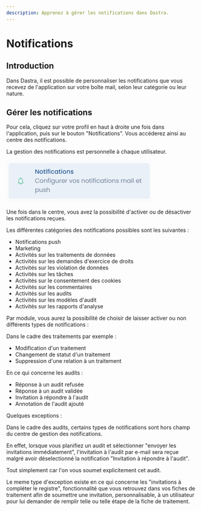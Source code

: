 ```yaml
---
description: Apprenez à gérer les notifications dans Dastra.
---
```


# Notifications

## Introduction

Dans Dastra, il est possible de personnaliser les notifications que vous recevez de l'application sur votre boîte mail, selon leur catégorie ou leur nature.

## Gérer les notifications

Pour cela, cliquez sur votre profil en haut à droite une fois dans l'application, puis sur le bouton "Notifications". Vous accéderez ainsi au centre des notifications.

La gestion des notifications est personnelle à chaque utilisateur.&#x20;

![Bouton "Notifications"](<../../.gitbook/assets/image (242).png>)

Une fois dans le centre, vous avez la possibilité d'activer ou de désactiver les notifications reçues.

Les différentes catégories des notifications possibles sont les suivantes :

* Notifications push
* Marketing
* Activités sur les traitements de données
* Activités sur les demandes d'exercice de droits
* Activités sur les violation de données
* Activités sur les tâches
* Activités sur le consentement des cookies
* Activités sur les commentaires
* Activités sur les audits
* Activités sur les modèles d'audit
* Activités sur les rapports d'analyse

Par module, vous aurez la possibilité de choisir de laisser activer ou non différents types de notifications :&#x20;

Dans le cadre des traitements par exemple :

* Modification d'un traitement
* Changement de statut d'un traitement
* Suppression d'une relation à un traitement

En ce qui concerne les audits :&#x20;

* Réponse à un audit refusée
* Réponse à un audit validée
* Invitation à répondre à l'audit
* Annotation de l'audit ajouté

Quelques exceptions :&#x20;

Dans le cadre des audits, certains types de notifications sont hors champ du centre de gestion des notifications.&#x20;

En effet, lorsque vous planifiez un audit et sélectionner "envoyer les invitations immédiatement", l'invitation à l'audit par e-mail sera reçue malgré avoir déselectionné la notification "Invitation à répondre à l'audit".&#x20;

Tout simplement car l'on vous soumet explicitement cet audit.&#x20;

Le meme type d'exception existe en ce qui concerne les "invitations à compléter le registre", fonctionnalité que vous retrouvez dans vos fiches de traitement afin de soumettre une invitation, personnalisable, à un utilisateur pour lui demander de remplir telle ou telle étape de la fiche de traitement.
